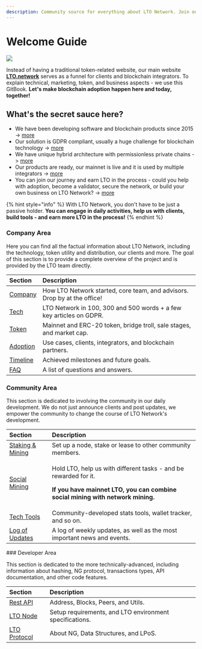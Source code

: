 ```yaml
---
description: Community source for everything about LTO Network. Join our journey!
---
```


# Welcome Guide

![](.gitbook/assets/ezgif.com-video-to-gif.gif)

Instead of having a traditional token-related website, our main website [**LTO.network**](https://LTO.network) serves as a funnel for clients and blockchain integrators. To explain technical, marketing, token, and business aspects - we use this GitBook. **Let's make blockchain adoption happen here and today, together!**

## What's the secret sauce here?

* We have been developing software and blockchain products since 2015 -&gt; [more](company-area/company/) 
* Our solution is GDPR compliant, usually a huge challenge for blockchain technology -&gt; [more](company-area/about-tech/gdpr-x-blockchain.md)
* We have unique hybrid architecture with permissionless private chains -&gt; [more](company-area/about-tech/permissionless-private-chains.md)
* Our products are ready, our mainnet is live and it is used by multiple integrators -&gt; [more](company-area/adoption/)
* You can join our journey and earn LTO in the process - could you help with adoption, become a validator, secure the network, or build your own business on LTO Network? -&gt; [more](community-area/social-mining/)

{% hint style="info" %}
With LTO Network, you don't have to be just a passive holder. **You can engage in daily activities, help us with clients, build tools - and earn more LTO in the process!**
{% endhint %}

### Company Area

Here you can find all the factual information about LTO Network, including the technology, token utility and distribution, our clients and more. The goal of this section is to provide a complete overview of the project and is provided by the LTO team directly.

| Section | Description |
| :--- | :--- |
| [Company](company-area/company/) | How LTO Network started, core team, and advisors. Drop by at the office! |
| [Tech](company-area/about-tech/) | LTO Network in 100, 300 and 500 words + a few key articles on GDPR. |
| [Token](company-area/token/) | Mainnet and ERC-20 token, bridge troll, sale stages, and market cap.  |
| [Adoption](company-area/adoption/) | Use cases, clients, integrators, and blockchain partners. |
| [Timeline](company-area/timeline.md) | Achieved milestones and future goals.  |
| [FAQ](company-area/faq-list.md) | A list of questions and answers. |

### Community Area

This section is dedicated to involving the community in our daily development. We do not just announce clients and post updates, we empower the community to change the course of LTO Network's development.

<table>
  <thead>
    <tr>
      <th style="text-align:left">Section</th>
      <th style="text-align:left">Description</th>
    </tr>
  </thead>
  <tbody>
    <tr>
      <td style="text-align:left"><a href="community-area/mining-staking/">Staking &amp; Mining</a>
      </td>
      <td style="text-align:left">Set up a node, stake or lease to other community members.</td>
    </tr>
    <tr>
      <td style="text-align:left"><a href="community-area/social-mining/">Social Mining</a>
      </td>
      <td style="text-align:left">
        <p>Hold LTO, help us with different tasks - and be rewarded for it.</p>
        <p><b>If you have mainnet LTO, you can combine social mining with network mining.</b>
        </p>
      </td>
    </tr>
    <tr>
      <td style="text-align:left"><a href="community-area/network-overview-tools.md">Tech Tools</a>
      </td>
      <td style="text-align:left">Community-developed stats tools, wallet tracker, and so on.</td>
    </tr>
    <tr>
      <td style="text-align:left"><a href="community-area/real-time-progress/">Log of Updates</a>
      </td>
      <td style="text-align:left">A log of weekly updates, as well as the most important news and events.</td>
    </tr>
  </tbody>
</table>### Developer Area

This section is dedicated to the more technically-advanced, including information about hashing, NG protocol, transactions types, API documentation, and other code features.

| Section | Description |
| :--- | :--- |
| [Rest API](developer-area/lto_node_rest_api/) | Address, Blocks, Peers, and Utils. |
| [LTO Node](developer-area/lto_node/) | Setup requirements, and LTO environment specifications. |
| [LTO Protocol](developer-area/lto_protocol/) | About NG, Data Structures, and LPoS. |

